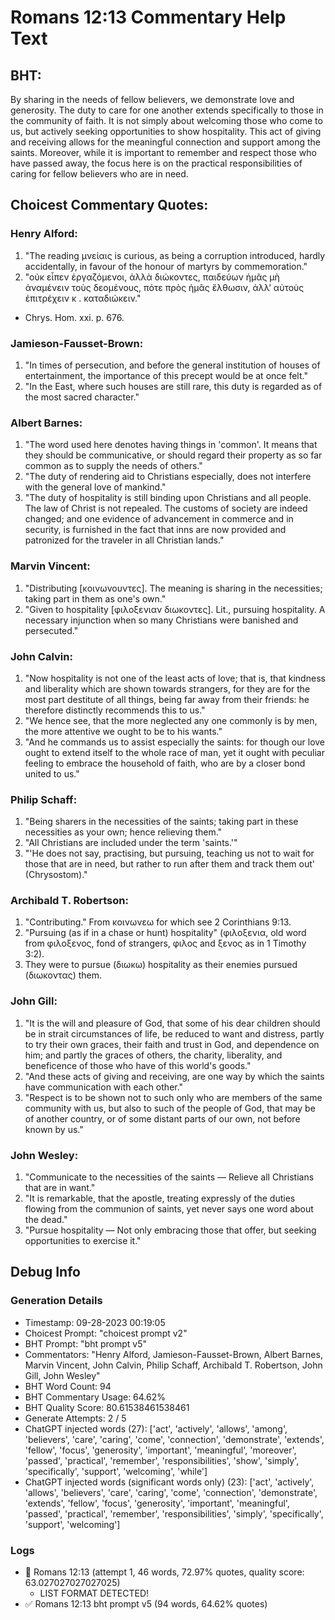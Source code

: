 # Romans 12:13 Commentary Help Text

## BHT:
By sharing in the needs of fellow believers, we demonstrate love and generosity. The duty to care for one another extends specifically to those in the community of faith. It is not simply about welcoming those who come to us, but actively seeking opportunities to show hospitality. This act of giving and receiving allows for the meaningful connection and support among the saints. Moreover, while it is important to remember and respect those who have passed away, the focus here is on the practical responsibilities of caring for fellow believers who are in need.

## Choicest Commentary Quotes:
### Henry Alford:
1. "The reading μνείαις is curious, as being a corruption introduced, hardly accidentally, in favour of the honour of martyrs by commemoration." 
2. "οὐκ εἶπεν ἐργαζόμενοι, ἀλλὰ διώκοντες, παιδεύων ἡμᾶς μὴ ἀναμένειν τοὺς δεομένους, πότε πρὸς ἡμᾶς ἔλθωσιν, ἀλλʼ αὐτοὺς ἐπιτρέχειν κ . καταδιώκειν." 
- Chrys. Hom. xxi. p. 676.

### Jamieson-Fausset-Brown:
1. "In times of persecution, and before the general institution of houses of entertainment, the importance of this precept would be at once felt."
2. "In the East, where such houses are still rare, this duty is regarded as of the most sacred character."

### Albert Barnes:
1. "The word used here denotes having things in 'common'. It means that they should be communicative, or should regard their property as so far common as to supply the needs of others."
2. "The duty of rendering aid to Christians especially, does not interfere with the general love of mankind."
3. "The duty of hospitality is still binding upon Christians and all people. The law of Christ is not repealed. The customs of society are indeed changed; and one evidence of advancement in commerce and in security, is furnished in the fact that inns are now provided and patronized for the traveler in all Christian lands."

### Marvin Vincent:
1. "Distributing [κοινωνουντες]. The meaning is sharing in the necessities; taking part in them as one's own." 
2. "Given to hospitality [φιλοξενιαν διωκοντες]. Lit., pursuing hospitality. A necessary injunction when so many Christians were banished and persecuted."

### John Calvin:
1. "Now hospitality is not one of the least acts of love; that is, that kindness and liberality which are shown towards strangers, for they are for the most part destitute of all things, being far away from their friends: he therefore distinctly recommends this to us."
2. "We hence see, that the more neglected any one commonly is by men, the more attentive we ought to be to his wants."
3. "And he commands us to assist especially the saints: for though our love ought to extend itself to the whole race of man, yet it ought with peculiar feeling to embrace the household of faith, who are by a closer bond united to us."

### Philip Schaff:
1. "Being sharers in the necessities of the saints; taking part in these necessities as your own; hence relieving them." 
2. "All Christians are included under the term 'saints.'"
3. "'He does not say, practising, but pursuing, teaching us not to wait for those that are in need, but rather to run after them and track them out' (Chrysostom)."

### Archibald T. Robertson:
1. "Contributing." From κοινωνεω for which see 2 Corinthians 9:13.
2. "Pursuing (as if in a chase or hunt) hospitality" (φιλοξενια, old word from φιλοξενος, fond of strangers, φιλος and ξενος as in 1 Timothy 3:2).
3. They were to pursue (διωκω) hospitality as their enemies pursued (διωκοντας) them.

### John Gill:
1. "It is the will and pleasure of God, that some of his dear children should be in strait circumstances of life, be reduced to want and distress, partly to try their own graces, their faith and trust in God, and dependence on him; and partly the graces of others, the charity, liberality, and beneficence of those who have of this world's goods."
2. "And these acts of giving and receiving, are one way by which the saints have communication with each other."
3. "Respect is to be shown not to such only who are members of the same community with us, but also to such of the people of God, that may be of another country, or of some distant parts of our own, not before known by us."

### John Wesley:
1. "Communicate to the necessities of the saints — Relieve all Christians that are in want."
2. "It is remarkable, that the apostle, treating expressly of the duties flowing from the communion of saints, yet never says one word about the dead."
3. "Pursue hospitality — Not only embracing those that offer, but seeking opportunities to exercise it."


## Debug Info
### Generation Details
- Timestamp: 09-28-2023 00:19:05
- Choicest Prompt: "choicest prompt v2"
- BHT Prompt: "bht prompt v5"
- Commentators: "Henry Alford, Jamieson-Fausset-Brown, Albert Barnes, Marvin Vincent, John Calvin, Philip Schaff, Archibald T. Robertson, John Gill, John Wesley"
- BHT Word Count: 94
- BHT Commentary Usage: 64.62%
- BHT Quality Score: 80.61538461538461
- Generate Attempts: 2 / 5
- ChatGPT injected words (27):
	['act', 'actively', 'allows', 'among', 'believers', 'care', 'caring', 'come', 'connection', 'demonstrate', 'extends', 'fellow', 'focus', 'generosity', 'important', 'meaningful', 'moreover', 'passed', 'practical', 'remember', 'responsibilities', 'show', 'simply', 'specifically', 'support', 'welcoming', 'while']
- ChatGPT injected words (significant words only) (23):
	['act', 'actively', 'allows', 'believers', 'care', 'caring', 'come', 'connection', 'demonstrate', 'extends', 'fellow', 'focus', 'generosity', 'important', 'meaningful', 'passed', 'practical', 'remember', 'responsibilities', 'simply', 'specifically', 'support', 'welcoming']

### Logs
- 🔄 Romans 12:13 (attempt 1, 46 words, 72.97% quotes, quality score: 63.027027027027025) 
	- LIST FORMAT DETECTED!
- ✅ Romans 12:13 bht prompt v5 (94 words, 64.62% quotes)